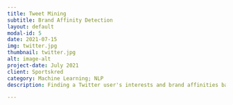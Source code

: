 ```yaml
---
title: Tweet Mining
subtitle: Brand Affinity Detection
layout: default
modal-id: 5
date: 2021-07-15
img: twitter.jpg
thumbnail: twitter.jpg
alt: image-alt
project-date: July 2021
client: Sportskred
category: Machine Learning; NLP
description: Finding a Twitter user's interests and brand affinities based on their tweet content, aiming at targeting a marketing campaign.

---
```

